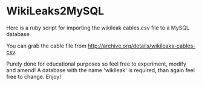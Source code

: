 WikiLeaks2MySQL
===============

 Here is a ruby script for importing the wikileak cables.csv file to a MySQL database.
 
 You can grab the cable file from http://archive.org/details/wikileaks-cables-csv. 
 
 Purely done for educational purposes so feel free to experiment, modify and amend! A database with the name 'wikileak' is required, than again feel free to change. Enjoy!